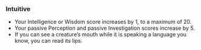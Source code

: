 ### Intuitive

- Your Intelligence or Wisdom score increases by 1, to a maximum of 20.
- Your passive Perception and passive Investigation scores increase by 5.
- If you can see a creature’s mouth while it is speaking a language you know, you can read its lips.
